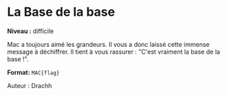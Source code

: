 # La Base de la base

**Niveau :** difficile

Mac a toujours aimé les grandeurs. Il vous a donc laissé cette immense message à déchiffrer. Il tient à vous rassurer : "C'est vraiment la base de la base !".

**Format:** `MAC{flag}`

Auteur : Drachh
